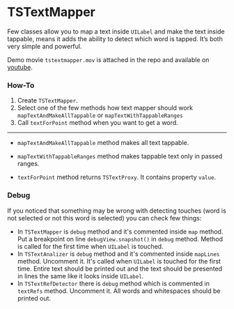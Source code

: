 TSTextMapper
===

Few classes allow you to map a text inside `UILabel` and make the text inside tappable, means it adds the ability to detect which word is tapped. It’s both very simple and powerful.

Demo movie `tstextmapper.mov` is attached in the repo and available on [youtube](http://youtu.be/2FRJvEACS6w).

### How-To

1. Create `TSTextMapper`.
2. Select one of the few methods how text mapper should work `mapTextAndMakeAllTappable` or `mapTextWithTappableRanges`
3. Call `textForPoint` method when you want to get a word.


---

- `mapTextAndMakeAllTappable` method makes all text tappable.

- `mapTextWithTappableRanges` method makes tappable text only in passed ranges.

- `textForPoint` method returns `TSTextProxy`. It contains property `value`.

### Debug

If you noticed that something may be wrong with detecting touches (word is not selected or not this word is selected) you can check few things:

- In `TSTextMapper` is `debug` method and it's commented inside `map` method. Put a breakpoint on line `debugView.snapshot()` in `debug` method. Method is called for the first time when `UILabel` is touched.
- In `TSTextAnalizer` is `debug` method and it's commented inside `mapLines` method. Uncomment it. It's called when `UILabel` is touched for the first time. Entire text should be printed out and the text should be presented in lines the same like it looks inside `UILabel`.
- In `TSTextRefDetector` there is `debug` method which is commented in `textRefs` method. Uncomment it. All words and whitespaces should be printed out.
